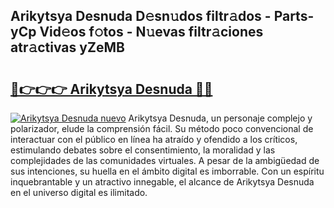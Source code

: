 ## Arikytsya Desnuda D𝚎sn𝚞dos filtr𝚊dos - Parts-yCp Vid𝚎os f𝚘tos - N𝚞evas filtr𝚊ciones atr𝚊ctivas yZeMB

# <h2><a href="http://mbdj97f.tromn.icu/?c=Arikytsya+Desnuda">🔗👉👉👉 Arikytsya Desnuda 🔗🔗</a></h2>

[![Arikytsya Desnuda nuevo](https://i.imgur.com/pEAQMta.gif)](http://mbdj97f.tromn.icu/?c=Arikytsya+Desnuda)
Arikytsya Desnuda, un personaje complejo y polarizador, elude la comprensión fácil. Su método poco convencional de interactuar con el público en línea ha atraído y ofendido a los críticos, estimulando debates sobre el consentimiento, la moralidad y las complejidades de las comunidades virtuales. A pesar de la ambigüedad de sus intenciones, su huella en el ámbito digital es imborrable. Con un espíritu inquebrantable y un atractivo innegable, el alcance de Arikytsya Desnuda en el universo digital es ilimitado.

